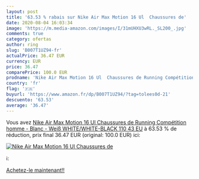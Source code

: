 ```yaml
---
layout: post
title: '63.53 % rabais sur Nike Air Max Motion 16 Ul  Chaussures de'
date: 2020-08-04 16:03:34
image: 'https://m.media-amazon.com/images/I/31mUHXU3wRL._SL200_.jpg'
comments: true
category: ofertas
author: ring
slug: 'B007T1UZ94-fr'
actualPrice: 36.47 EUR
currency: EUR
price: 36.47
comparePrice: 100.0 EUR
prodname: 'Nike Air Max Motion 16 Ul  Chaussures de Running Compétition homme - Blanc - Weiß  WHITE/WHITE-BLACK 110   43 EU'
country: 'fr'
flag: '🇫🇷'
buyurl: 'https://www.amazon.fr/dp/B007T1UZ94/?tag=tolees0d-21'
descuento: '63.53'
average: '36.47'
---
```


Vous avez [Nike Air Max Motion 16 Ul  Chaussures de Running Compétition homme - Blanc - Weiß  WHITE/WHITE-BLACK 110   43 EU](https://www.amazon.fr/dp/B007T1UZ94/?tag=tolees0d-21)  à  63.53 % de réduction, prix final  36.47 EUR (original: 100.0 EUR) ici:

[![Nike Air Max Motion 16 Ul  Chaussures de](https://m.media-amazon.com/images/I/31mUHXU3wRL._SL200_.jpg)](https://www.amazon.fr/dp/B007T1UZ94/?tag=tolees0d-21)

ℹ️:


[Achetez-le maintenant!!](https://www.amazon.fr/dp/B007T1UZ94/?tag=tolees0d-21)
